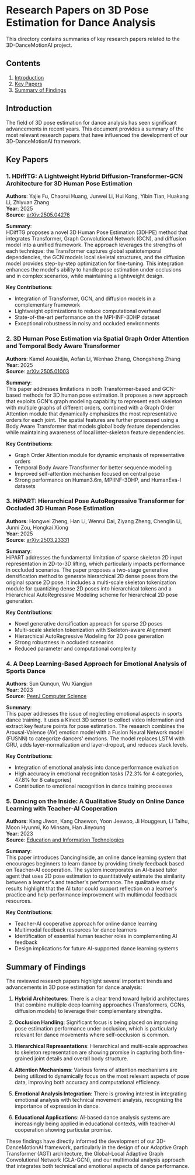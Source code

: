 # Research Papers on 3D Pose Estimation for Dance Analysis

This directory contains summaries of key research papers related to the 3D-DanceMotionAI project.

## Contents

1. [Introduction](#introduction)
2. [Key Papers](#key-papers)
3. [Summary of Findings](#summary-of-findings)

## Introduction

The field of 3D pose estimation for dance analysis has seen significant advancements in recent years. This document provides a summary of the most relevant research papers that have influenced the development of our 3D-DanceMotionAI framework.

## Key Papers

### 1. HDiffTG: A Lightweight Hybrid Diffusion-Transformer-GCN Architecture for 3D Human Pose Estimation

**Authors**: Yajie Fu, Chaorui Huang, Junwei Li, Hui Kong, Yibin Tian, Huakang Li, Zhiyuan Zhang  
**Year**: 2025  
**Source**: [arXiv:2505.04276](http://arxiv.org/abs/2505.04276v1)

**Summary**:  
HDiffTG proposes a novel 3D Human Pose Estimation (3DHPE) method that integrates Transformer, Graph Convolutional Network (GCN), and diffusion model into a unified framework. The approach leverages the strengths of each technique: the Transformer captures global spatiotemporal dependencies, the GCN models local skeletal structures, and the diffusion model provides step-by-step optimization for fine-tuning. This integration enhances the model's ability to handle pose estimation under occlusions and in complex scenarios, while maintaining a lightweight design.

**Key Contributions**:
- Integration of Transformer, GCN, and diffusion models in a complementary framework
- Lightweight optimizations to reduce computational overhead
- State-of-the-art performance on the MPI-INF-3DHP dataset
- Exceptional robustness in noisy and occluded environments

### 2. 3D Human Pose Estimation via Spatial Graph Order Attention and Temporal Body Aware Transformer

**Authors**: Kamel Aouaidjia, Aofan Li, Wenhao Zhang, Chongsheng Zhang  
**Year**: 2025  
**Source**: [arXiv:2505.01003](http://arxiv.org/abs/2505.01003v1)

**Summary**:  
This paper addresses limitations in both Transformer-based and GCN-based methods for 3D human pose estimation. It proposes a new approach that exploits GCN's graph modeling capability to represent each skeleton with multiple graphs of different orders, combined with a Graph Order Attention module that dynamically emphasizes the most representative orders for each joint. The spatial features are further processed using a Body Aware Transformer that models global body feature dependencies while maintaining awareness of local inter-skeleton feature dependencies.

**Key Contributions**:
- Graph Order Attention module for dynamic emphasis of representative orders
- Temporal Body Aware Transformer for better sequence modeling
- Improved self-attention mechanism focused on central pose
- Strong performance on Human3.6m, MPIINF-3DHP, and HumanEva-I datasets

### 3. HiPART: Hierarchical Pose AutoRegressive Transformer for Occluded 3D Human Pose Estimation

**Authors**: Hongwei Zheng, Han Li, Wenrui Dai, Ziyang Zheng, Chenglin Li, Junni Zou, Hongkai Xiong  
**Year**: 2025  
**Source**: [arXiv:2503.23331](http://arxiv.org/abs/2503.23331v1)

**Summary**:  
HiPART addresses the fundamental limitation of sparse skeleton 2D input representation in 2D-to-3D lifting, which particularly impacts performance in occluded scenarios. The paper proposes a two-stage generative densification method to generate hierarchical 2D dense poses from the original sparse 2D pose. It includes a multi-scale skeleton tokenization module for quantizing dense 2D poses into hierarchical tokens and a Hierarchical AutoRegressive Modeling scheme for hierarchical 2D pose generation.

**Key Contributions**:
- Novel generative densification approach for sparse 2D poses
- Multi-scale skeleton tokenization with Skeleton-aware Alignment
- Hierarchical AutoRegressive Modeling for 2D pose generation
- Strong robustness in occluded scenarios
- Reduced parameter and computational complexity

### 4. A Deep Learning-Based Approach for Emotional Analysis of Sports Dance

**Authors**: Sun Qunqun, Wu Xiangjun  
**Year**: 2023  
**Source**: [PeerJ Computer Science](https://doi.org/10.7717/peerj-cs.1441)

**Summary**:  
This paper addresses the issue of neglecting emotional aspects in sports dance training. It uses a Kinect 3D sensor to collect video information and extract key feature points for pose estimation. The research combines the Arousal-Valence (AV) emotion model with a Fusion Neural Network model (FUSNN) to categorize dancers' emotions. The model replaces LSTM with GRU, adds layer-normalization and layer-dropout, and reduces stack levels.

**Key Contributions**:
- Integration of emotional analysis into dance performance evaluation
- High accuracy in emotional recognition tasks (72.3% for 4 categories, 47.8% for 8 categories)
- Contribution to emotional recognition in dance training processes

### 5. Dancing on the Inside: A Qualitative Study on Online Dance Learning with Teacher-AI Cooperation

**Authors**: Kang Jiwon, Kang Chaewon, Yoon Jeewoo, Ji Houggeun, Li Taihu, Moon Hyunmi, Ko Minsam, Han Jinyoung  
**Year**: 2023  
**Source**: [Education and Information Technologies](https://doi.org/10.1007/s10639-023-11649-0)

**Summary**:  
This paper introduces DancingInside, an online dance learning system that encourages beginners to learn dance by providing timely feedback based on Teacher-AI cooperation. The system incorporates an AI-based tutor agent that uses 2D pose estimation to quantitatively estimate the similarity between a learner's and teacher's performance. The qualitative study results highlight that the AI tutor could support reflection on a learner's practice and help performance improvement with multimodal feedback resources.

**Key Contributions**:
- Teacher-AI cooperative approach for online dance learning
- Multimodal feedback resources for dance learners
- Identification of essential human teacher roles in complementing AI feedback
- Design implications for future AI-supported dance learning systems

## Summary of Findings

The reviewed research papers highlight several important trends and advancements in 3D pose estimation for dance analysis:

1. **Hybrid Architectures**: There is a clear trend toward hybrid architectures that combine multiple deep learning approaches (Transformers, GCNs, diffusion models) to leverage their complementary strengths.

2. **Occlusion Handling**: Significant focus is being placed on improving pose estimation performance under occlusion, which is particularly relevant for dance movements where self-occlusion is common.

3. **Hierarchical Representations**: Hierarchical and multi-scale approaches to skeleton representation are showing promise in capturing both fine-grained joint details and overall body structure.

4. **Attention Mechanisms**: Various forms of attention mechanisms are being utilized to dynamically focus on the most relevant aspects of pose data, improving both accuracy and computational efficiency.

5. **Emotional Analysis Integration**: There is growing interest in integrating emotional analysis with technical movement analysis, recognizing the importance of expression in dance.

6. **Educational Applications**: AI-based dance analysis systems are increasingly being applied in educational contexts, with teacher-AI cooperation showing particular promise.

These findings have directly informed the development of our 3D-DanceMotionAI framework, particularly in the design of our Adaptive Graph Transformer (AGT) architecture, the Global-Local Adaptive Graph Convolutional Network (GLA-GCN), and our multimodal analysis approach that integrates both technical and emotional aspects of dance performance.